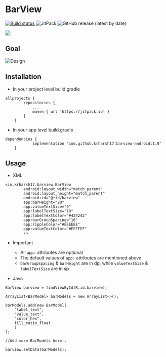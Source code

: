 
# BarView

[![Build status](https://ci.appveyor.com/api/projects/status/7jihqvjy458qhko8?svg=true)](https://ci.appveyor.com/project/krharsh17/barview-android) 	![JitPack](https://img.shields.io/jitpack/v/github/krharsh17/barview-android?color=%23FFAE42) 	![GitHub release (latest by date)](https://img.shields.io/github/v/release/krharsh17/barview-android)

[![](https://jitpack.io/v/krharsh17/barview-android/month.svg)](https://jitpack.io/#krharsh17/barview-android)

## Goal

![Design](https://i.ibb.co/C8XtG1F/Metric-Screen-Bar-Graph.png)

## Installation

- In your project level build.gradle
```
allprojects {
		repositories {
			...
			maven { url 'https://jitpack.io' }
		}
	}
```

- In your app level build.gradle
```
dependencies {
	        implementation 'com.github.krharsh17:barview-android:1.0'
	}
```

## Usage

- XML
```
<in.krharsh17.barview.BarView
        android:layout_width="match_parent"
        android:layout_height="match_parent"
        android:id="@+id/barview"
        app:barHeight="20"
        app:valueTextSize="9"
        app:labelTextSize="18"
        app:labelTextColor="#424242"
        app:barGroupSpacing="16"
        app:rippleColor="#EEEEEE"
        app:valueTextColor="#FFFFFF"
        />
```

- Important
	- All `app:` attributes are optional
	- The default values of `app:` attributes are mentioned above
	- `barGroupSpacing` & `barHeight` are in dp, while `valueTextSize` & `labelTextSize` are in sp


- Java
```
BarView barview = findViewById(R.id.barview);

ArrayList<BarModel> barModels = new ArrayList<>();

barModels.add(new BarModel(
    "label_text",
    "value_text",
    "color_hex",
    fill_ratio_float
    )
);

//Add more BarModels here..

barview.setData(barModels);
```
